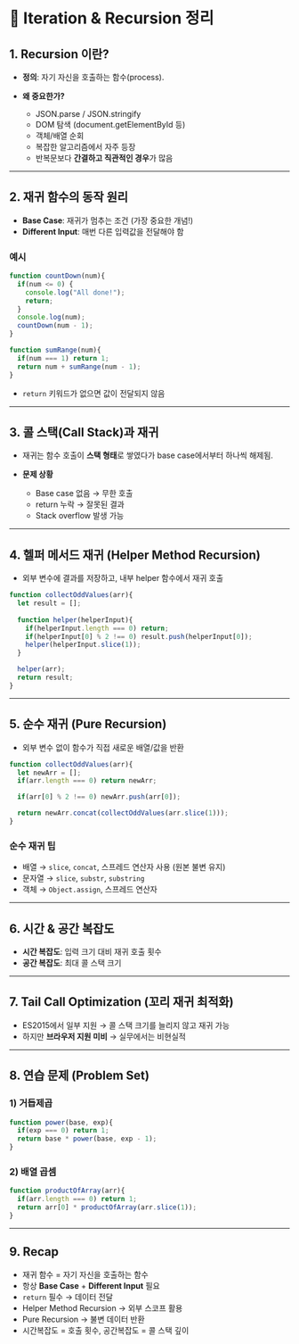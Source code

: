 # 🔄 Iteration & Recursion 정리

## 1. Recursion 이란?

* **정의**: 자기 자신을 호출하는 함수(process).
* **왜 중요한가?**

  * JSON.parse / JSON.stringify
  * DOM 탐색 (document.getElementById 등)
  * 객체/배열 순회
  * 복잡한 알고리즘에서 자주 등장
  * 반복문보다 **간결하고 직관적인 경우**가 많음

---

## 2. 재귀 함수의 동작 원리

* **Base Case**: 재귀가 멈추는 조건 (가장 중요한 개념!)
* **Different Input**: 매번 다른 입력값을 전달해야 함

### 예시

```js
function countDown(num){
  if(num <= 0) {
    console.log("All done!");
    return;
  }
  console.log(num);
  countDown(num - 1);
}
```

```js
function sumRange(num){
  if(num === 1) return 1;
  return num + sumRange(num - 1);
}
```

* `return` 키워드가 없으면 값이 전달되지 않음

---

## 3. 콜 스택(Call Stack)과 재귀

* 재귀는 함수 호출이 **스택 형태**로 쌓였다가 base case에서부터 하나씩 해제됨.
* **문제 상황**

  * Base case 없음 → 무한 호출
  * return 누락 → 잘못된 결과
  * Stack overflow 발생 가능

---

## 4. 헬퍼 메서드 재귀 (Helper Method Recursion)

* 외부 변수에 결과를 저장하고, 내부 helper 함수에서 재귀 호출

```js
function collectOddValues(arr){
  let result = [];
  
  function helper(helperInput){
    if(helperInput.length === 0) return;
    if(helperInput[0] % 2 !== 0) result.push(helperInput[0]);
    helper(helperInput.slice(1));
  }

  helper(arr);
  return result;
}
```

---

## 5. 순수 재귀 (Pure Recursion)

* 외부 변수 없이 함수가 직접 새로운 배열/값을 반환

```js
function collectOddValues(arr){
  let newArr = [];
  if(arr.length === 0) return newArr;

  if(arr[0] % 2 !== 0) newArr.push(arr[0]);

  return newArr.concat(collectOddValues(arr.slice(1)));
}
```

### 순수 재귀 팁

* 배열 → `slice`, `concat`, 스프레드 연산자 사용 (원본 불변 유지)
* 문자열 → `slice`, `substr`, `substring`
* 객체 → `Object.assign`, 스프레드 연산자

---

## 6. 시간 & 공간 복잡도

* **시간 복잡도**: 입력 크기 대비 재귀 호출 횟수
* **공간 복잡도**: 최대 콜 스택 크기

---

## 7. Tail Call Optimization (꼬리 재귀 최적화)

* ES2015에서 일부 지원 → 콜 스택 크기를 늘리지 않고 재귀 가능
* 하지만 **브라우저 지원 미비** → 실무에서는 비현실적

---

## 8. 연습 문제 (Problem Set)

### 1) 거듭제곱

```js
function power(base, exp){
  if(exp === 0) return 1;
  return base * power(base, exp - 1);
}
```

### 2) 배열 곱셈

```js
function productOfArray(arr){
  if(arr.length === 0) return 1;
  return arr[0] * productOfArray(arr.slice(1));
}
```

---

## 9. Recap

* 재귀 함수 = 자기 자신을 호출하는 함수
* 항상 **Base Case** + **Different Input** 필요
* `return` 필수 → 데이터 전달
* Helper Method Recursion → 외부 스코프 활용
* Pure Recursion → 불변 데이터 반환
* 시간복잡도 = 호출 횟수, 공간복잡도 = 콜 스택 깊이
